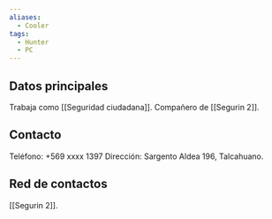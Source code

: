 ```yaml
---
aliases:
  - Cooler
tags:
  - Hunter
  - PC
---
```

## Datos principales

Trabaja como [[Seguridad ciudadana]]. Compañero de [[Segurin 2]].

## Contacto
Teléfono: +569 xxxx 1397
Dirección: Sargento Aldea 196, Talcahuano.

## Red de contactos

[[Segurin 2]].